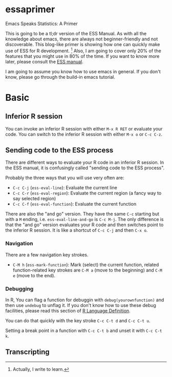# essaprimer
Emacs Speaks Statistics: A Primer

This is going to be a tl;dr version of the ESS Manual. As with all the knowledge about emacs, there are always not beginner-friendly and not discoverable. This blog-like primer is showing how one can quickly make use of ESS for R development. [^1] Also, I am going to cover only 20% of the features that you might use in 80% of the time. If you want to know more later, please consult the [ESS manual](http://ess.r-project.org/Manual/ess.html).

I am going to assume you know how to use emacs in general. If you don't know, please go through the build-in emacs tutorial.

# Basic

## Inferior R session

You can invoke an inferior R session with either `M-x R RET` or evaluate your code. You can switch to the inferior R session with either `M-x o` or `C-c C-z`.

## Sending code to the ESS process

There are different ways to evaluate your R code in an inferior R session. In the ESS manual, it is confusingly called "sending code to the ESS process".

Probably the three ways that you will use very often are:

* `C-c C-j` (`ess-eval-line`): Evaluate the current line
* `C-c C-r` (`ess-eval-region`): Evaluate the current region (a fancy way to say selected region)
* `C-c C-f` (`ess-eval-function`): Evaluate the current function

There are also the "and go" version. They have the same `C-c` starting but with a `M` ending, i.e. `ess-eval-line-and-go` is `C-c M-j`. The only difference is that the "and go" version evaluates your R code and then switches point to the inferior R session. It is like a shortcut of `C-c C-j` and then `C-x o`.

### Navigation

There are a few navigation key strokes.

* `C-M h` (`ess-mark-function`): Mark (select) the current function, related function-related key strokes are `C-M a` (move to the beginning) and `C-M e` (move to the end).

### Debugging

In R, You can flag a function for debuggin with `debug(yourownfunction)` and then use `undebug` to unflag it. If you don't know how to use these debug facilities, please read this section of [R Language Definition](https://cloud.r-project.org/doc/manuals/R-lang.html#Debugging).

You can do that quickly with the key stroke `C-c C-t d` and `C-c C-t u`.

Setting a break point in a function with `C-c C-t b` and unset it with `C-c C-t k`.

## Transcripting


[^1]: Actually, I write to learn.
